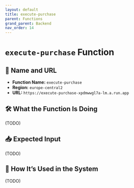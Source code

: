 ```yaml
---
layout: default
title: execute-purchase
parent: Functions
grand_parent: Backend
nav_order: 14
---
```


# `execute-purchase` Function

## 🔗 Name and URL

- **Function Name:** `execute-purchase`
- **Region:** `europe-central2`
- **URL:** `https://execute-purchase-xpdmwwgl7a-lm.a.run.app`

## 🛠️ What the Function Is Doing

(TODO)

## 📥 Expected Input

(TODO)

## 🔄 How It’s Used in the System

(TODO)
